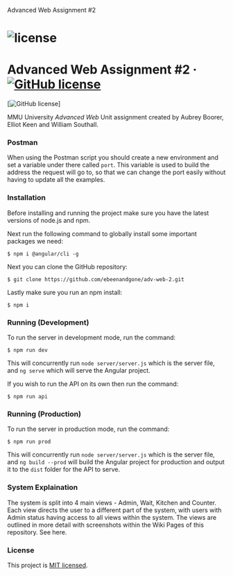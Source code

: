 Advanced Web Assignment #2     

 ![license](https://img.shields.io/github/license/mashape/apistatus.svg)
==========================

Advanced Web Assignment #2 &middot; [![GitHub license](https://img.shields.io/badge/license-MIT-blue.svg)](https://github.com/ebeenandgone/adv-web-2/blob/master/LICENSE)
==========================

 [![GitHub license](https://img.shields.io/badge/license-MIT-blue.svg)]


MMU University *Advanced Web* Unit assignment created by Aubrey Boorer, Elliot Keen and William Southall.


### Postman
When using the Postman script you should create a new environment and set a variable under there called `port`. This variable is used to build the address the request will go to, so that we can change the port easily without having to update all the examples.


### Installation
Before installing and running the project make sure you have the latest versions of node.js and npm.

Next run the following command to globally install some important packages we need:
```
$ npm i @angular/cli -g
```

Next you can clone the GitHub repository:
```
$ git clone https://github.com/ebeenandgone/adv-web-2.git
```

Lastly make sure you run an npm install:
```
$ npm i
```


### Running (Development)
To run the server in development mode, run the command:
```
$ npm run dev
```
This will concurrently run `node server/server.js` which is the server file, and `ng serve` which will serve the Angular project.

If you wish to run the API on its own then run the command:
```
$ npm run api
```


### Running (Production)
To run the server in production mode, run the command:
```
$ npm run prod
```
This will concurrently run `node server/server.js` which is the server file, and `ng build --prod` will build the Angular project for production and output it to the `dist` folder for the API to serve.


### System Explaination
The system is split into 4 main views - Admin, Wait, Kitchen and Counter. Each view directs the user to a different part of the system, with users with Admin status having access to all views within the system. The views are outlined in more detail with screenshots within the Wiki Pages of this repository. See here.

### License
This project is [MIT licensed](./LICENSE).
